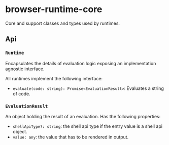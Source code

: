 # browser-runtime-core

Core and support classes and types used by runtimes.

## Api

### `Runtime`

Encapsulates the details of evaluation logic exposing an implementation
agnostic interface.

All runtimes implement the following interface:

- `evaluate(code: string): Promise<EvaluationResult>`: Evaluates a string of code.

### `EvaluationResult`

An object holding the result of an evaluation. Has the following properties:

- `shellApiType?: string`: the shell api type if the entry value is a shell api object.
- `value: any`: the value that has to be rendered in output.
